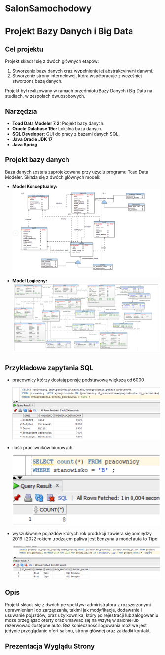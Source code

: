# SalonSamochodowy
# Projekt Bazy Danych i Big Data

## Cel projektu
Projekt składał się z dwóch głównych etapów:
1. Stworzenie bazy danych oraz wypełnienie jej abstrakcyjnymi danymi.
2. Stworzenie strony internetowej, która współpracuje z wcześniej stworzoną bazą danych.

Projekt był realizowany w ramach przedmiotu Bazy Danych i Big Data na studiach, w zespołach dwuosobowych.

## Narzędzia
- **Toad Data Modeler 7.2:** Projekt bazy danych.
- **Oracle Database 19c:** Lokalna baza danych.
- **SQL Developer:** GUI do pracy z bazami danych SQL.
- **Java Oracle JDK 17**
- **Java Spring**

## Projekt bazy danych
Baza danych została zaprojektowana przy użyciu programu Toad Data Modeler. Składa się z dwóch głównych modeli:
- **Model Konceptualny:** ![link](images_readme/model_konceptualny.jpg)
- **Model Logiczny:** ![link](images_readme/model_logiczny.jpg)

## Przykładowe zapytania SQL 

- pracownicy którzy dostają pensję podstawową większą od 6000
  
  ![link](images_readme/zapytanie1.jpg)
  
- ilość pracowników biurowych
  
  ![link](images_readme/zapytanie2.jpg)

- wyszukiwanie pojazdów których rok produkcji zawiera się pomiędzy 2019 i 2022 rokiem ,rodzajem paliwa  jest Benzyna  a model auta to Tipo

  ![link](images_readme/zapytanie3.jpg)

  





## Opis
Projekt składa się z dwóch perspektyw: administratora z rozszerzonymi uprawnieniami do zarządzania, takimi jak modyfikacja, dodawanie i usuwanie pojazdów, oraz użytkownika, który po rejestracji lub zalogowaniu może przeglądać oferty oraz umawiać się na wizytę w salonie lub rezerwować dostępne auto. Bez konieczności logowania możliwe jest jedynie przeglądanie ofert salonu, strony głównej oraz zakładki kontakt.

## Prezentacja Wyglądu Strony


